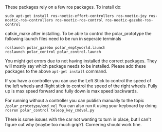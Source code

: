 These packages rely on a few ros packages. To install do:
```
sudo apt-get install ros-noetic-effort-controllers ros-noetic-joy ros-noetic-ros-controllers ros-noetic-ros-control ros-noetic-gazebo-ros-control
```
catkin_make after installing.
To be able to control the polar_prototype the following launch files need to be run in seperate terminals
```
roslaunch polar_gazebo polar_emptyworld.launch
roslaunch polar_control polar_control.launch
```
You might get errors due to not having installed the correct packages. They will mostly say which package needs to be installed. Please add these packages to the above `apt-get install` command.

If you have a controller you can use the Left Stick to control the speed of the left wheels and Right stick to control the speed of the right wheels. Fully up is max speed forward and fully down is max speed backwards.

For running without a controller you can publish manually to the topic `/polar_prototype/cmd_vel`
You can also run it using your keyboard by doing `rosrun polar_control teleop_key_cmdvel.py`

There is some issues with the car not wanting to turn in place, but I can't figure out why (maybe too much grip?). Cornering should work fine. 

